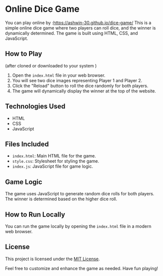 # Online Dice Game
You can play online by :https://ashwin-30.github.io/dice-game/
This is a simple online dice game where two players can roll dice, and the winner is dynamically determined. The game is built using HTML, CSS, and JavaScript.

## How to Play
(after cloned or downloaded to your system ) 
1. Open the `index.html` file in your web browser.
2. You will see two dice images representing Player 1 and Player 2.
3. Click the "Reload" button to roll the dice randomly for both players.
4. The game will dynamically display the winner at the top of the website.

## Technologies Used

- HTML
- CSS
- JavaScript

## Files Included

- `index.html`: Main HTML file for the game.
- `style.css`: Stylesheet for styling the game.
- `index.js`: JavaScript file for game logic.

## Game Logic

The game uses JavaScript to generate random dice rolls for both players. The winner is determined based on the higher dice roll.

## How to Run Locally

You can run the game locally by opening the `index.html` file in a modern web browser.

## License

This project is licensed under the [MIT License](LICENSE.md).

Feel free to customize and enhance the game as needed. Have fun playing!


